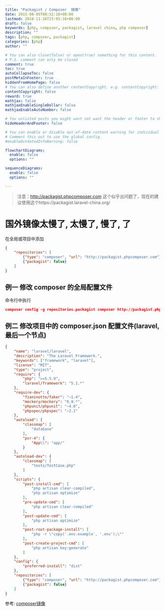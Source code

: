 ```yaml
---
title: "Packagist / Composer  镜像"
date: 2015-08-05T08:52:18+08:00
lastmod: 2018-11-26T23:05:18+08:00
draft: false
keywords: [php, compsoer, packagist, laravel china, php composer]
description: ""
tags: [php, compsoer, packagist]
categories: [php]
author: ""

# You can also close(false) or open(true) something for this content.
# P.S. comment can only be closed
comment: true
toc: true
autoCollapseToc: false
postMetaInFooter: true
hiddenFromHomePage: false
# You can also define another contentCopyright. e.g. contentCopyright: "This is another copyright."
contentCopyright: false
reward: true
mathjax: false
mathjaxEnableSingleDollar: false
mathjaxEnableAutoNumber: false

# You unlisted posts you might want not want the header or footer to show
hideHeaderAndFooter: false

# You can enable or disable out-of-date content warning for individual post.
# Comment this out to use the global config.
#enableOutdatedInfoWarning: false

flowchartDiagrams:
  enable: false
  options: ""

sequenceDiagrams: 
  enable: false
  options: ""

---
```


> 注意：http://packagist.phpcomposer.com 这个似乎出问题了，现在的建议使用这个https://packagist.laravel-china.org/

# 国外镜像太慢了, 太慢了, 慢了, 了

在全局或项目中添加

```json
{
    "repositories": [
        {"type": "composer", "url": "http://packagist.phpcomposer.com"},
        {"packagist": false}
    ]
}
```

## 例一 修改 composer 的全局配置文件

命令行中执行

```json
composer config -g repositories.packagist composer http://packagist.phpcomposer.com
```


## 例二 修改项目中的 composer.json 配置文件(laravel, 最后一个节点)

```json
{
    "name": "laravel/laravel",
    "description": "The Laravel Framework.",
    "keywords": ["framework", "laravel"],
    "license": "MIT",
    "type": "project",
    "require": {
        "php": ">=5.5.9",
        "laravel/framework": "5.1.*"
    },
    "require-dev": {
        "fzaninotto/faker": "~1.4",
        "mockery/mockery": "0.9.*",
        "phpunit/phpunit": "~4.0",
        "phpspec/phpspec": "~2.1"
    },
    "autoload": {
        "classmap": [
            "database"
        ],
        "psr-4": {
            "App\\": "app/"
        }
    },
    "autoload-dev": {
        "classmap": [
            "tests/TestCase.php"
        ]
    },
    "scripts": {
        "post-install-cmd": [
            "php artisan clear-compiled",
            "php artisan optimize"
        ],
        "pre-update-cmd": [
            "php artisan clear-compiled"
        ],
        "post-update-cmd": [
            "php artisan optimize"
        ],
        "post-root-package-install": [
            "php -r \"copy('.env.example', '.env');\""
        ],
        "post-create-project-cmd": [
            "php artisan key:generate"
        ]
    },
    "config": {
        "preferred-install": "dist"
    },
    "repositories": [
        {"type": "composer", "url": "http://packagist.phpcomposer.com"},
        {"packagist": false}
    ]
}
```

参考: [composer镜像][1]

  [1]: http://pkg.phpcomposer.com/
